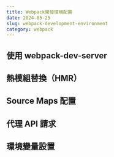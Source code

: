 ```yaml
---
title: Webpack開發環境配置
date: 2024-05-25
slug: webpack-development-environment
category: webpack
---
```


## 使用 webpack-dev-server

<!-- 如何安裝和配置webpack-dev-server -->

## 熱模組替換（HMR）

<!-- 詳解HMR的原理和配置方法 -->

## Source Maps 配置

<!-- 各種Source Maps選項的比較和使用場景 -->

## 代理 API 請求

<!-- 如何在webpack-dev-server中配置API代理 -->

## 環境變量設置

<!-- 在開發環境中使用環境變量 -->
